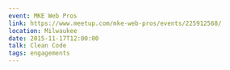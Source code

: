 ```yaml
---
event: MKE Web Pros
link: https://www.meetup.com/mke-web-pros/events/225912568/
location: Milwaukee
date: 2015-11-17T12:00:00
talk: Clean Code
tags: engagements
---
```

